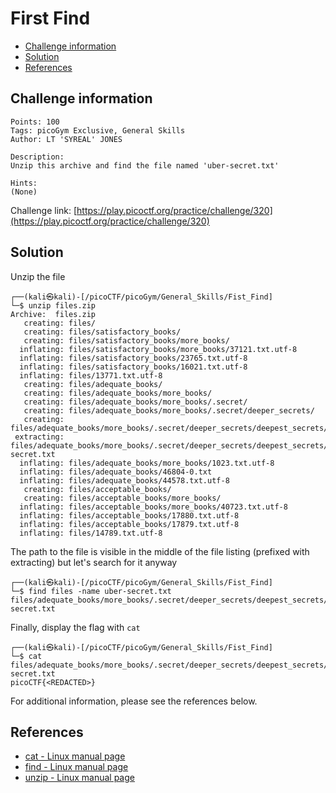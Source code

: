 # First Find

- [Challenge information](#challenge-information)
- [Solution](#solution)
- [References](#references)

## Challenge information
```
Points: 100
Tags: picoGym Exclusive, General Skills
Author: LT 'SYREAL' JONES

Description:
Unzip this archive and find the file named 'uber-secret.txt'

Hints:
(None)
```
Challenge link: [https://play.picoctf.org/practice/challenge/320](https://play.picoctf.org/practice/challenge/320)

## Solution

Unzip the file
```
┌──(kali㉿kali)-[/picoCTF/picoGym/General_Skills/Fist_Find]
└─$ unzip files.zip 
Archive:  files.zip
   creating: files/
   creating: files/satisfactory_books/
   creating: files/satisfactory_books/more_books/
  inflating: files/satisfactory_books/more_books/37121.txt.utf-8  
  inflating: files/satisfactory_books/23765.txt.utf-8  
  inflating: files/satisfactory_books/16021.txt.utf-8  
  inflating: files/13771.txt.utf-8   
   creating: files/adequate_books/
   creating: files/adequate_books/more_books/
   creating: files/adequate_books/more_books/.secret/
   creating: files/adequate_books/more_books/.secret/deeper_secrets/
   creating: files/adequate_books/more_books/.secret/deeper_secrets/deepest_secrets/
 extracting: files/adequate_books/more_books/.secret/deeper_secrets/deepest_secrets/uber-secret.txt  
  inflating: files/adequate_books/more_books/1023.txt.utf-8  
  inflating: files/adequate_books/46804-0.txt  
  inflating: files/adequate_books/44578.txt.utf-8  
   creating: files/acceptable_books/
   creating: files/acceptable_books/more_books/
  inflating: files/acceptable_books/more_books/40723.txt.utf-8  
  inflating: files/acceptable_books/17880.txt.utf-8  
  inflating: files/acceptable_books/17879.txt.utf-8  
  inflating: files/14789.txt.utf-8   
```

The path to the file is visible in the middle of the file listing (prefixed with extracting) but let's search for it anyway
```
┌──(kali㉿kali)-[/picoCTF/picoGym/General_Skills/Fist_Find]
└─$ find files -name uber-secret.txt
files/adequate_books/more_books/.secret/deeper_secrets/deepest_secrets/uber-secret.txt
```

Finally, display the flag with `cat`
```
┌──(kali㉿kali)-[/picoCTF/picoGym/General_Skills/Fist_Find]
└─$ cat files/adequate_books/more_books/.secret/deeper_secrets/deepest_secrets/uber-secret.txt
picoCTF{<REDACTED>}
```

For additional information, please see the references below.

## References

- [cat - Linux manual page](https://man7.org/linux/man-pages/man1/cat.1.html)
- [find - Linux manual page](https://man7.org/linux/man-pages/man1/find.1.html)
- [unzip - Linux manual page](https://linux.die.net/man/1/unzip)
